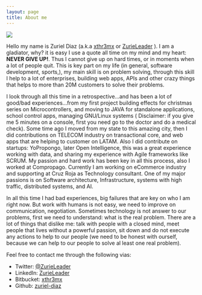 ```yaml
---
layout: page
title: About me
---
```


<div class="avatar" id="about-me">
    <img src="{{ site.baseurl }}/public/images/me.jpg"/>
</div>

Hello my name is Zuriel Diaz (a.k.a [xthr3mx](https://bitbucket.org/xthr3mx) or [ZurieLeader](https://twitter.com/@ZurieLeader) ). I am a gladiator, why? it is easy I use a quote all time on my mind and my heart: **NEVER GIVE UP!**. Thus I cannot give up on hard times, or in moments when a lot of people quit. This is key part on my life (in general, software development, sports,), my main skill is on problem solving, through this skill I help to a lot of enterprises, building web apps, APIs and other crazy things that helps to more than 20M customers to solve their problems.

I look through all this time in a retrospective…and has been a lot of good/bad experiences…from my first project building effects for christmas series on Microcontrollers, and moving to JAVA for standalone applications, school control apps, managing GNU/Linux systems ( Disclaimer: if you give me 5 minutes on a console, first you need go to the doctor and do a medical check). Some time ago I moved from my state to this amazing city, then I did contributions on TELECOM industry on transactional core, and web apps that are helping to customer on LATAM. Also I did contribute on startups: YoPropongo, later Open Intelligence, this was a great experience working with data, and sharing my experience with Agile frameworks like SCRUM. My passion and hard work has been key in all this process, also I worked at Compropago. Currently I am working on eCommerce industry and supporting at Cruz Roja as Technology consultant. One of my major passions is on Software architecture, Infrastructure, systems with high traffic, distributed systems, and AI.

In all this time I had bad experiences, big failures that are key on who I am right now. But work with humans is not easy, we need to improve on communication, negotiation. Sometimes technology is not answer to our problems, first we need to understand: what is the real problem. There are a lot of things that dislike me: talk with people with a closed mind, meet people that lives without a powerful passion, sit down and do not execute any actions to help to our people (we need to be honest with ourself, because we can help to our people to solve al least one real problem).

Feel free to contact me through the following vias:

* Twitter: [@ZurieLeader](https://twitter.com/@ZurieLeader)
* LinkedIn: [ZurieLeader](https://www.linkedin.com/in/zurieleader)
* Bitbucket: [xthr3mx](https://bitbucket.org/xthr3mx)
* Github: [zuriel-diaz](https://github.com/zuriel-diaz)